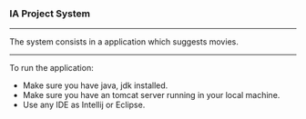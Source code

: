 ### IA Project System

___

The system consists in a application which suggests movies.

___

To run the application:

 - Make sure you have java, jdk installed.
 - Make sure you have an tomcat server running in your local machine.
 - Use any IDE as Intellij or Eclipse.
 